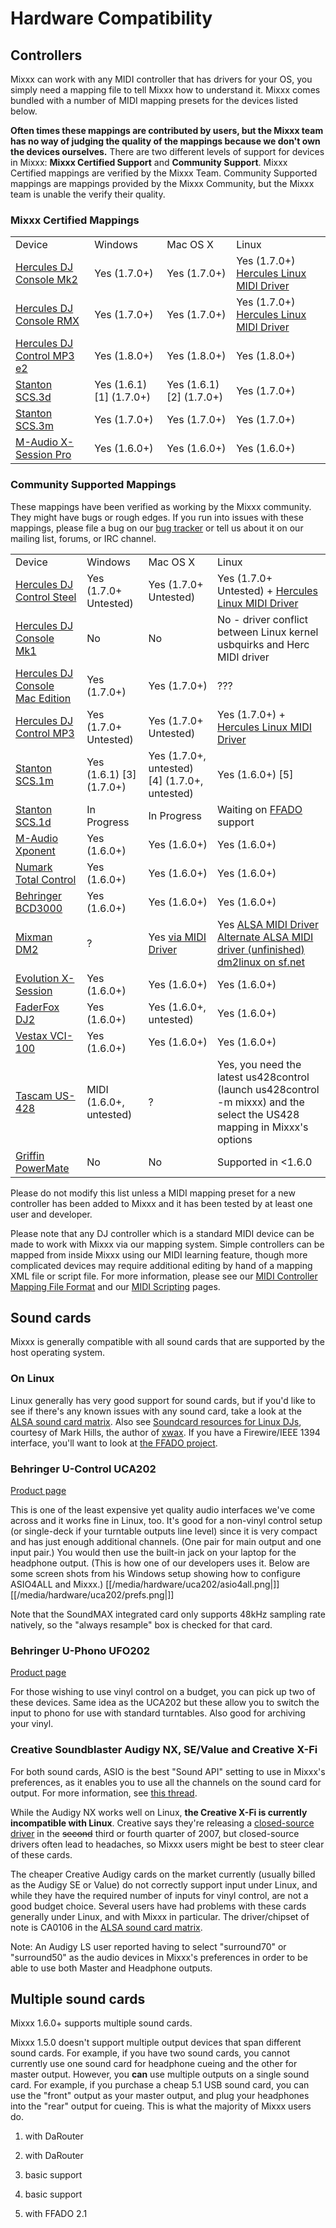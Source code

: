 # Hardware Compatibility

## Controllers

Mixxx can work with any MIDI controller that has drivers for your OS,
you simply need a mapping file to tell Mixxx how to understand it. Mixxx
comes bundled with a number of MIDI mapping presets for the devices
listed below.

**Often times these mappings are contributed by users, but the Mixxx
team has no way of judging the quality of the mappings because we don't
own the devices ourselves.** There are two different levels of support
for devices in Mixxx: **Mixxx Certified Support** and **Community
Support**. Mixxx Certified mappings are verified by the Mixxx Team.
Community Supported mappings are mappings provided by the Mixxx
Community, but the Mixxx team is unable the verify their quality.

### Mixxx Certified Mappings

|                                                         |                           |                           |                                                                                                                                      |
| ------------------------------------------------------- | ------------------------- | ------------------------- | ------------------------------------------------------------------------------------------------------------------------------------ |
| Device                                                  | Windows                   | Mac OS X                  | Linux                                                                                                                                |
| [Hercules DJ Console Mk2](Hercules%20PC%20DJ%20Console) | Yes (1.7.0+)              | Yes (1.7.0+)              | Yes (1.7.0+) [Hercules Linux MIDI Driver](http://ts.hercules.com/eng/index.php?pg=view_files&gid=2&fid=28&pid=215&cid=1#section1)    |
| [Hercules DJ Console RMX](Hercules%20PC%20DJ%20Console) | Yes (1.7.0+)              | Yes (1.7.0+)              | Yes (1.7.0+) [Hercules Linux MIDI Driver](http://ts.hercules.com/eng/index.php?%20pg=view_files&gid=2&fid=28&pid=215&cid=1#section1) |
| [Hercules DJ Control MP3 e2](Hercules_PC_DJ_Console)    | Yes (1.8.0+)              | Yes (1.8.0+)              | Yes (1.8.0+)                                                                                                                         |
| [Stanton SCS.3d](Stanton%20SCS.3d)                      | Yes (1.6.1)\[1\] (1.7.0+) | Yes (1.6.1)\[2\] (1.7.0+) | Yes (1.7.0+)                                                                                                                         |
| [Stanton SCS.3m](Stanton%20SCS.3m)                      | Yes (1.7.0+)              | Yes (1.7.0+)              | Yes (1.7.0+)                                                                                                                         |
| [M-Audio X-Session Pro](M-Audio%20X-Session%20Pro)      | Yes (1.6.0+)              | Yes (1.6.0+)              | Yes (1.6.0+)                                                                                                                         |

### Community Supported Mappings

These mappings have been verified as working by the Mixxx community.
They might have bugs or rough edges. If you run into issues with these
mappings, please file a bug on our [bug
tracker](http://bugs.launchpad.net/mixxx) or tell us about it on our
mailing list, forums, or IRC channel.

|                                                                 |                            |                                                         |                                                                                                                                                                                                                                                         |
| --------------------------------------------------------------- | -------------------------- | ------------------------------------------------------- | ------------------------------------------------------------------------------------------------------------------------------------------------------------------------------------------------------------------------------------------------------- |
| Device                                                          | Windows                    | Mac OS X                                                | Linux                                                                                                                                                                                                                                                   |
| [Hercules DJ Control Steel](Hercules%20PC%20DJ%20Console)       | Yes (1.7.0+ Untested)      | Yes (1.7.0+ Untested)                                   | Yes (1.7.0+ Untested) + [Hercules Linux MIDI Driver](http://ts.hercules.com/eng/index.php?pg=view_files&gid=2&fid=28&pid=215&cid=1#section1)                                                                                                            |
| [Hercules DJ Console Mk1](Hercules%20PC%20DJ%20Console)         | No                         | No                                                      | No - driver conflict between Linux kernel usbquirks and Herc MIDI driver                                                                                                                                                                                |
| [Hercules DJ Console Mac Edition](Hercules%20PC%20DJ%20Console) | Yes (1.7.0+)               | Yes (1.7.0+)                                            | ???                                                                                                                                                                                                                                                     |
| [Hercules DJ Control MP3](Hercules_PC_DJ_Console)               | Yes (1.7.0+ Untested)      | Yes (1.7.0+ Untested)                                   | Yes (1.7.0+) + [Hercules Linux MIDI Driver](http://ts.hercules.com/eng/index.php?pg=view_files&gid=2&fid=28&pid=215&cid=1#section1)                                                                                                                     |
| [Stanton SCS.1m](Stanton%20SCS.1m)                              | Yes (1.6.1) \[3\] (1.7.0+) | Yes (1.7.0+, untested) \[4\] (1.7.0+, untested)         | Yes (1.6.0+) \[5\]                                                                                                                                                                                                                                      |
| [Stanton SCS.1d](Stanton%20SCS.1d)                              | In Progress                | In Progress                                             | Waiting on [FFADO](http://www.ffado.org/) support                                                                                                                                                                                                       |
| [M-Audio Xponent](M-Audio%20Xponent)                            | Yes (1.6.0+)               | Yes (1.6.0+)                                            | Yes (1.6.0+)                                                                                                                                                                                                                                            |
| [Numark Total Control](Numark%20Total%20Control)                | Yes (1.6.0+)               | Yes (1.6.0+)                                            | Yes (1.6.0+)                                                                                                                                                                                                                                            |
| [Behringer BCD3000](Behringer%20BCD3000)                        | Yes (1.6.0+)               | Yes (1.6.0+)                                            | Yes (1.6.0+)                                                                                                                                                                                                                                            |
| [Mixman DM2](Mixman%20DM2)                                      | ?                          | Yes [via MIDI Driver](http://www.joemattiello.com/dm2/) | Yes [ALSA MIDI Driver](http://www.jockusch.de/dm2/dm2-pre20080225.tgz) [Alternate ALSA MIDI driver (unfinished)](http://prophet.homelinux.org/usbdm2/usbdm2.tar.bz2) [dm2linux on sf.net](http://sourceforge.net/project/showfiles.php?group_id=198453) |
| [Evolution X-Session](Evolution%20X-Session)                    | Yes (1.6.0+)               | Yes (1.6.0+)                                            | Yes (1.6.0+)                                                                                                                                                                                                                                            |
| [FaderFox DJ2](FaderFox%20DJ2)                                  | Yes (1.6.0+)               | Yes (1.6.0+, untested)                                  | Yes (1.6.0+)                                                                                                                                                                                                                                            |
| [Vestax VCI-100](Vestax%20VCI-100)                              | Yes (1.6.0+)               | Yes (1.6.0+)                                            | Yes (1.6.0+)                                                                                                                                                                                                                                            |
| [Tascam US-428](Tascam%20US-428)                                | MIDI (1.6.0+, untested)    | ?                                                       | Yes, you need the latest us428control (launch us428control -m mixxx) and the select the US428 mapping in Mixxx's options                                                                                                                                |
| [Griffin PowerMate](Griffin%20PowerMate)                        | No                         | No                                                      | Supported in \<1.6.0                                                                                                                                                                                                                                    |

Please do not modify this list unless a MIDI mapping preset for a new
controller has been added to Mixxx and it has been tested by at least
one user and developer.

Please note that any DJ controller which is a standard MIDI device can
be made to work with Mixxx via our mapping system. Simple controllers
can be mapped from inside Mixxx using our MIDI learning feature, though
more complicated devices may require additional editing by hand of a
mapping XML file or script file. For more information, please see our
[MIDI Controller Mapping File
Format](MIDI%20Controller%20Mapping%20File%20Format) and our [MIDI
Scripting](MIDI%20Scripting) pages.

## Sound cards

Mixxx is generally compatible with all sound cards that are supported by
the host operating system.

### On Linux

Linux generally has very good support for sound cards, but if you'd like
to see if there's any known issues with any sound card, take a look at
the [ALSA sound card
matrix](http://www.alsa-project.org/main/index.php/Matrix:Main). Also
see [Soundcard resources for Linux
DJs](http://www.pogo.org.uk/~mark/linuxdj/), courtesy of Mark Hills, the
author of [xwax](http://www.xwax.co.uk/). If you have a Firewire/IEEE
1394 interface, you'll want to look at [the FFADO
project](http://www.ffado.org).

### Behringer U-Control UCA202

[Product page](http://www.behringer.com/EN/Products/UCA202.aspx)

This is one of the least expensive yet quality audio interfaces we've
come across and it works fine in Linux, too. It's good for a non-vinyl
control setup (or single-deck if your turntable outputs line level)
since it is very compact and has just enough additional channels. (One
pair for main output and one input pair.) You would then use the
built-in jack on your laptop for the headphone output. (This is how one
of our developers uses it. Below are some screen shots from his Windows
setup showing how to configure ASIO4ALL and Mixxx.)
[[/media/hardware/uca202/asio4all.png|]] [[/media/hardware/uca202/prefs.png|]]

Note that the SoundMAX integrated card only supports 48kHz sampling rate
natively, so the "always resample" box is checked for that card.

### Behringer U-Phono UFO202

[Product page](http://www.behringer.com/EN/Products/UFO202.aspx)

For those wishing to use vinyl control on a budget, you can pick up two
of these devices. Same idea as the UCA202 but these allow you to switch
the input to phono for use with standard turntables. Also good for
archiving your vinyl.

### Creative Soundblaster Audigy NX, SE/Value and Creative X-Fi

For both sound cards, ASIO is the best "Sound API" setting to use in
Mixxx's preferences, as it enables you to use all the channels on the
sound card for output. For more information, see [this
thread](https://sourceforge.net/forum/forum.php?thread_id=1649679&forum_id=156157).

While the Audigy NX works well on Linux, **the Creative X-Fi is
currently incompatible with Linux**. Creative says they're releasing a
[closed-source driver](http://opensource.creative.com/soundcard.html) in
the ~~second~~ third or fourth quarter of 2007, but closed-source
drivers often lead to headaches, so Mixxx users might be best to steer
clear of these cards.

The cheaper Creative Audigy cards on the market currently (usually
billed as the Audigy SE or Value) do not correctly support input under
Linux, and while they have the required number of inputs for vinyl
control, are not a good budget choice. Several users have had problems
with these cards generally under Linux, and with Mixxx in particular.
The driver/chipset of note is CA0106 in the [ALSA sound card
matrix](http://www.alsa-project.org/main/index.php/Matrix:Main).

Note: An Audigy LS user reported having to select "surround70" or
"surround50" as the audio devices in Mixxx's preferences in order to be
able to use both Master and Headphone outputs.

## Multiple sound cards

Mixxx 1.6.0+ supports multiple sound cards.

Mixxx 1.5.0 doesn't support multiple output devices that span different
sound cards. For example, if you have two sound cards, you cannot
currently use one sound card for headphone cueing and the other for
master output. However, you **can** use multiple outputs on a single
sound card. For example, if you purchase a cheap 5.1 USB sound card, you
can use the "front" output as your master output, and plug your
headphones into the "rear" output for cueing. This is what the majority
of Mixxx users do.

1.  with DaRouter

2.  with DaRouter

3.  basic support

4.  basic support

5.  with FFADO 2.1
